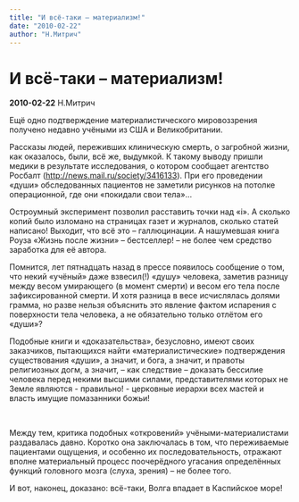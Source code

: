 ```yaml
---
title: "И всё-таки – материализм!"
date: "2010-02-22"
author: "Н.Митрич"
---
```


# И всё-таки – материализм!

**2010-02-22** Н.Митрич

Ещё одно подтверждение материалистического мировоззрения получено недавно учёными из США и Великобритании. 

Рассказы людей, переживших клиническую смерть, о загробной жизни, как оказалось, были, всё же, выдумкой. К такому выводу пришли медики в результате исследования, о котором сообщает агентство Росбалт (http://news.mail.ru/society/3416133). При его проведении «души» обследованных пациентов не заметили рисунков на потолке операционной, где они «покидали свои тела»…

Остроумный эксперимент позволил расставить точки над «i». А сколько копий было изломано на страницах газет и журналов, сколько статей написано! Выходит, что всё это – галлюцинации. А нашумевшая книга Роуза «Жизнь после жизни» – бестселлер! – не более чем средство заработка для её автора.

Помнится, лет пятнадцать назад в прессе появилось сообщение о том, что некий «учёный» даже взвесил(!) «душу» человека, заметив разницу между весом умирающего (в момент смерти) и весом его тела после зафиксированной смерти. И хотя разница в весе исчислялась долями грамма, но разве нельзя объяснить это явление фактом испарения с поверхности тела человека, а не обязательно только отлётом его «души»? 

Подобные книги и «доказательства», безусловно, имеют своих заказчиков, пытающихся найти «материалистические» подтверждения существования «души», а значит, и бога, а значит, и правоты религиозных догм, а значит, – как следствие – доказать бессилие человека перед некими высшими силами, представителями которых не Земле являются - правильно! - церковные иерархи всех мастей и власть имущие помазанники божьи!

 

Между тем, критика подобных «откровений» учёными-материалистами раздавалась давно. Коротко она заключалась в том, что переживаемые пациентами ощущения, и особенно их последовательность, отражают вполне материальный процесс поочерёдного угасания определённых функций головного мозга (слуха, зрения) – не более того. 

И вот, наконец, доказано: всё-таки, Волга впадает в Каспийское море!